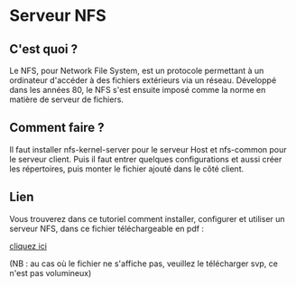 # Serveur NFS

## C'est quoi ? 

Le NFS, pour Network File System, est un protocole permettant à un ordinateur d'accéder à des fichiers extérieurs via un réseau. Développé dans les années 80, le NFS s'est ensuite imposé comme la norme en matière de serveur de fichiers.

## Comment faire ? 

Il faut installer nfs-kernel-server pour le serveur Host et nfs-common pour le serveur client. Puis il faut entrer quelques configurations et aussi créer les répertoires, puis monter le fichier ajouté dans le côté client.

## Lien

Vous trouverez dans ce tutoriel comment installer, configurer et utiliser un serveur NFS, dans ce fichier téléchargeable en pdf :

<a href="https://github.com/Tiantsoa79/SYS1-serveurs/blob/main/NFS/NFS%20server.pdf">cliquez ici</a>


(NB : au cas où le fichier ne s'affiche pas, veuillez le télécharger svp, ce n'est pas volumineux)
